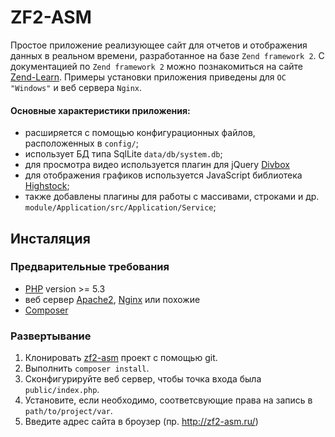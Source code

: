 # ZF2-ASM

Простое приложение реализующее сайт для отчетов и отображения данных в реальном времени, разработанное на базе `Zend framework 2`.
С документацией по `Zend framework 2` можно познакомиться на сайте [Zend-Learn](http://framework.zend.com/learn/). 
Примеры установки приложения приведены для `ОС "Windows"` и веб сервера `Nginx`.

#### Основные характеристики приложения:
- расширяется с помощью конфигурационных файлов, расположенных в `config/`;
- использует БД типа SqlLite `data/db/system.db`;
- для просмотра видео используется плагин для jQuery [Divbox](https://code.google.com/archive/p/divbox/)
- для отображения графиков используется JavaScript библиотека [Highstock](https://www.highcharts.com/products/highstock/);  
- также добавлены плагины для работы с массивами, строками и др. `module/Application/src/Application/Service`;

## Инсталяция

### Предварительные требования

- [PHP](http://php.net) version >= 5.3
- веб сервер [Apache2](https://httpd.apache.org/download.cgi), [Nginx](http://nginx.org/ru/) или похожие
- [Composer](https://getcomposer.org/)

### Развертывание

1. Клонировать [zf2-asm](https://github.com/bsa-git/zf2-asm) проект с помощью git.
2. Выполнить `composer install`.
3. Сконфигурируйте веб сервер, чтобы точка входа была `public/index.php`.
4. Установите, если необходимо, соответсвующие права на запись в `path/to/project/var`.
5. Введите адрес сайта в броузер (пр. http://zf2-asm.ru/)
